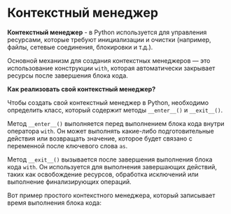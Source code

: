 # **Контекстный менеджер** 

**Контекстный менеджер** - в Python используется для управления ресурсами, которые требуют инициализации и очистки (например, файлы, сетевые соединения, блокировки и т.д.). 

Основной механизм для создания контекстных менеджеров — это использование конструкции `with`, которая автоматически закрывает ресурсы после завершения блока кода.

**Как реализовать свой контекстный менеджер?**

Чтобы создать свой контекстный менеджер в Python, необходимо определить класс, который содержит методы `__enter__()` и `__exit__()`.

Метод `__enter__()` выполняется перед выполнением блока кода внутри оператора `with`. Он может выполнять какие-либо подготовительные действия или возвращать значение, которое будет связано с переменной после ключевого слова `as`.

Метод `__exit__()` вызывается после завершения выполнения блока кода `with`. Он используется для выполнения завершающих действий, таких как освобождение ресурсов, обработка исключений или выполнение финализирующих операций.

Вот пример простого контекстного менеджера, который записывает время выполнения блока кода:
